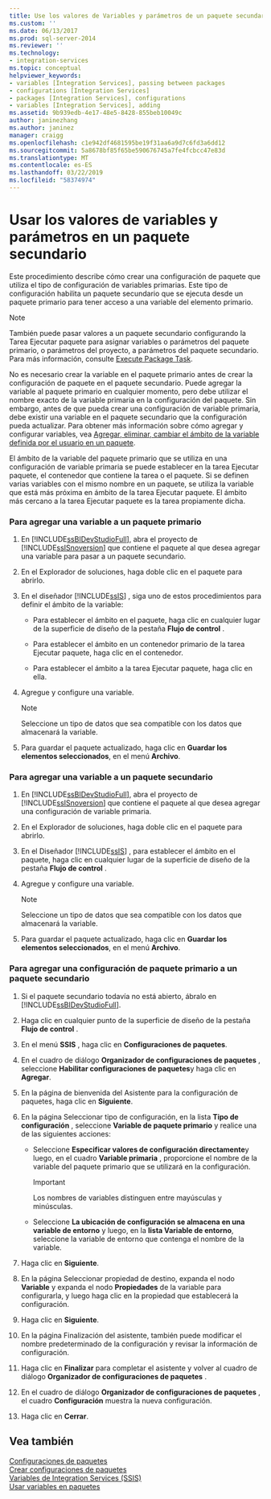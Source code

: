 ```yaml
---
title: Use los valores de Variables y parámetros de un paquete secundario | Microsoft Docs
ms.custom: ''
ms.date: 06/13/2017
ms.prod: sql-server-2014
ms.reviewer: ''
ms.technology:
- integration-services
ms.topic: conceptual
helpviewer_keywords:
- variables [Integration Services], passing between packages
- configurations [Integration Services]
- packages [Integration Services], configurations
- variables [Integration Services], adding
ms.assetid: 9b939edb-4e17-48e5-8428-855beb10049c
author: janinezhang
ms.author: janinez
manager: craigg
ms.openlocfilehash: c1e942df4681595be19f31aa6a9d7c6fd3a6dd12
ms.sourcegitcommit: 5a8678bf85f65be590676745a7fe4fcbcc47e83d
ms.translationtype: MT
ms.contentlocale: es-ES
ms.lasthandoff: 03/22/2019
ms.locfileid: "58374974"
---
```

# <a name="use-the-values-of-variables-and-parameters-in-a-child-package"></a>Usar los valores de variables y parámetros en un paquete secundario
  Este procedimiento describe cómo crear una configuración de paquete que utiliza el tipo de configuración de variables primarias. Este tipo de configuración habilita un paquete secundario que se ejecuta desde un paquete primario para tener acceso a una variable del elemento primario.  
  
> [!NOTE]  
>  También puede pasar valores a un paquete secundario configurando la Tarea Ejecutar paquete para asignar variables o parámetros del paquete primario, o parámetros del proyecto, a parámetros del paquete secundario. Para más información, consulte [Execute Package Task](control-flow/execute-package-task.md).  
  
 No es necesario crear la variable en el paquete primario antes de crear la configuración de paquete en el paquete secundario. Puede agregar la variable al paquete primario en cualquier momento, pero debe utilizar el nombre exacto de la variable primaria en la configuración del paquete. Sin embargo, antes de que pueda crear una configuración de variable primaria, debe existir una variable en el paquete secundario que la configuración pueda actualizar. Para obtener más información sobre cómo agregar y configurar variables, vea [Agregar, eliminar, cambiar el ámbito de la variable definida por el usuario en un paquete](../../2014/integration-services/add-delete-change-scope-of-user-defined-variable-in-a-package.md).  
  
 El ámbito de la variable del paquete primario que se utiliza en una configuración de variable primaria se puede establecer en la tarea Ejecutar paquete, el contenedor que contiene la tarea o el paquete. Si se definen varias variables con el mismo nombre en un paquete, se utiliza la variable que está más próxima en ámbito de la tarea Ejecutar paquete. El ámbito más cercano a la tarea Ejecutar paquete es la tarea propiamente dicha.  
  
### <a name="to-add-a-variable-to-a-parent-package"></a>Para agregar una variable a un paquete primario  
  
1.  En [!INCLUDE[ssBIDevStudioFull](../includes/ssbidevstudiofull-md.md)], abra el proyecto de [!INCLUDE[ssISnoversion](../includes/ssisnoversion-md.md)] que contiene el paquete al que desea agregar una variable para pasar a un paquete secundario.  
  
2.  En el Explorador de soluciones, haga doble clic en el paquete para abrirlo.  
  
3.  En el diseñador [!INCLUDE[ssIS](../includes/ssis-md.md)] , siga uno de estos procedimientos para definir el ámbito de la variable:  
  
    -   Para establecer el ámbito en el paquete, haga clic en cualquier lugar de la superficie de diseño de la pestaña **Flujo de control** .  
  
    -   Para establecer el ámbito en un contenedor primario de la tarea Ejecutar paquete, haga clic en el contenedor.  
  
    -   Para establecer el ámbito a la tarea Ejecutar paquete, haga clic en ella.  
  
4.  Agregue y configure una variable.  
  
    > [!NOTE]  
    >  Seleccione un tipo de datos que sea compatible con los datos que almacenará la variable.  
  
5.  Para guardar el paquete actualizado, haga clic en **Guardar los elementos seleccionados**, en el menú **Archivo**.  
  
### <a name="to-add-a-variable-to-a-child-package"></a>Para agregar una variable a un paquete secundario  
  
1.  En [!INCLUDE[ssBIDevStudioFull](../includes/ssbidevstudiofull-md.md)], abra el proyecto de [!INCLUDE[ssISnoversion](../includes/ssisnoversion-md.md)] que contiene el paquete al que desea agregar una configuración de variable primaria.  
  
2.  En el Explorador de soluciones, haga doble clic en el paquete para abrirlo.  
  
3.  En el Diseñador [!INCLUDE[ssIS](../includes/ssis-md.md)] , para establecer el ámbito en el paquete, haga clic en cualquier lugar de la superficie de diseño de la pestaña **Flujo de control** .  
  
4.  Agregue y configure una variable.  
  
    > [!NOTE]  
    >  Seleccione un tipo de datos que sea compatible con los datos que almacenará la variable.  
  
5.  Para guardar el paquete actualizado, haga clic en **Guardar los elementos seleccionados**, en el menú **Archivo**.  
  
### <a name="to-add-a-parent-package-configuration-to-a-child-package"></a>Para agregar una configuración de paquete primario a un paquete secundario  
  
1.  Si el paquete secundario todavía no está abierto, ábralo en [!INCLUDE[ssBIDevStudioFull](../includes/ssbidevstudiofull-md.md)].  
  
2.  Haga clic en cualquier punto de la superficie de diseño de la pestaña **Flujo de control** .  
  
3.  En el menú **SSIS** , haga clic en **Configuraciones de paquetes**.  
  
4.  En el cuadro de diálogo **Organizador de configuraciones de paquetes** , seleccione **Habilitar configuraciones de paquetes**y haga clic en **Agregar**.  
  
5.  En la página de bienvenida del Asistente para la configuración de paquetes, haga clic en **Siguiente**.  
  
6.  En la página Seleccionar tipo de configuración, en la lista **Tipo de configuración** , seleccione **Variable de paquete primario** y realice una de las siguientes acciones:  
  
    -   Seleccione **Especificar valores de configuración directamente**y luego, en el cuadro **Variable primaria** , proporcione el nombre de la variable del paquete primario que se utilizará en la configuración.  
  
        > [!IMPORTANT]  
        >  Los nombres de variables distinguen entre mayúsculas y minúsculas.  
  
    -   Seleccione **La ubicación de configuración se almacena en una variable de entorno** y luego, en la **lista Variable de entorno**, seleccione la variable de entorno que contenga el nombre de la variable.  
  
7.  Haga clic en **Siguiente**.  
  
8.  En la página Seleccionar propiedad de destino, expanda el nodo **Variable** y expanda el nodo **Propiedades** de la variable para configurarla, y luego haga clic en la propiedad que establecerá la configuración.  
  
9. Haga clic en **Siguiente**.  
  
10. En la página Finalización del asistente, también puede modificar el nombre predeterminado de la configuración y revisar la información de configuración.  
  
11. Haga clic en **Finalizar** para completar el asistente y volver al cuadro de diálogo **Organizador de configuraciones de paquetes** .  
  
12. En el cuadro de diálogo **Organizador de configuraciones de paquetes** , el cuadro **Configuración** muestra la nueva configuración.  
  
13. Haga clic en **Cerrar**.  
  
## <a name="see-also"></a>Vea también  
 [Configuraciones de paquetes](../../2014/integration-services/package-configurations.md)   
 [Crear configuraciones de paquetes](../../2014/integration-services/create-package-configurations.md)   
 [Variables de Integration Services &#40;SSIS&#41;](integration-services-ssis-variables.md)   
 [Usar variables en paquetes](../../2014/integration-services/use-variables-in-packages.md)  
  
  
